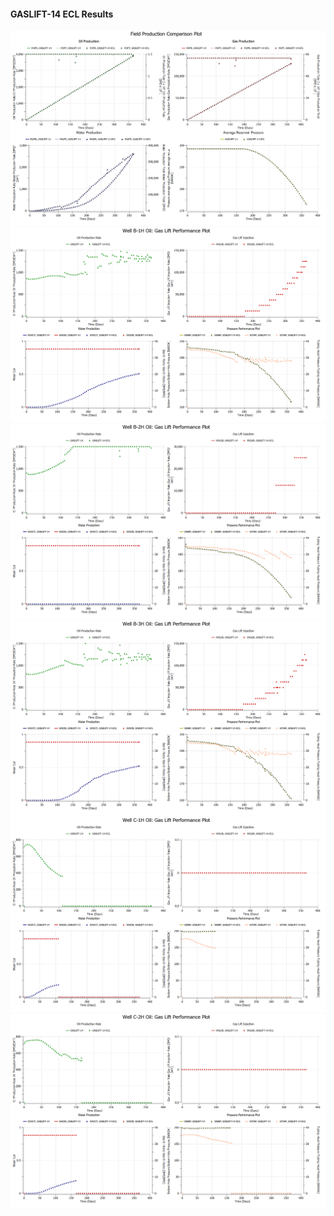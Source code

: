#### GASLIFT-14 ECL Results

![](ECL/GASLIFT-14-Field_Production_Comparison_Plot.png)
![](ECL/GASLIFT-14-Well_B_1H_Oil_Gas_Lift_Performance_Plot.png)
![](ECL/GASLIFT-14-Well_B_2H_Oil_Gas_Lift_Performance_Plot.png)
![](ECL/GASLIFT-14-Well_B_3H_Oil_Gas_Lift_Performance_Plot.png)
![](ECL/GASLIFT-14-Well_C_1H_Oil_Gas_Lift_Performance_Plot.png)
![](ECL/GASLIFT-14-Well_C_2H_Oil_Gas_Lift_Performance_Plot.png)
